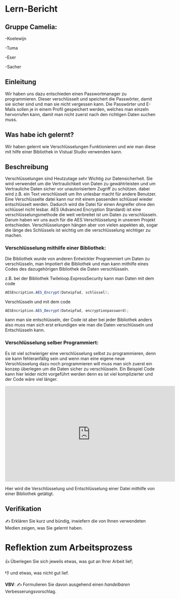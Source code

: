 # Lern-Bericht

## Gruppe Camelia:

-Koelewijn

-Tuma

-Eser

-Sacher

## Einleitung

Wir haben uns dazu entschieden einen Passwortmanager zu programmieren. Dieser verschlüsselt und speichert die Passwörter, damit sie sicher sind und man sie nicht vergessen kann. Die Passwörter und E-Mails sollen je in einem Profil gespeichert werden, welches man einzeln hervorrufen kann, damit man nicht zuerst nach den richtigen Daten suchen muss.

## Was habe ich gelernt?

Wir haben gelernt wie Verschlüsselungen Funktionieren und wie man diese mit hilfe einer Bibliothek in Vistual Studio verwenden kann.

## Beschreibung

Verschlüsselungen sind Heutzutage sehr Wichtig zur Datensicherheit. Sie wird verwendet um die Vertraulichkeit von Daten zu gewähtrleisten und um Vertrauliche Daten sicher vor unautorisiertem Zugriff zu schützen. dabei wird z.B. ein Text verschlüsselt um Ihn unlesbar macht für andere Benutzer. Eine Verschlüsselte datei kann nur mit einem passenden schlüssel wieder entschlüsselt werden. Dadurch wird die Datei für einen Angreifer ohne den schlüssel nicht lesbar. AES (Advanced Encryption Standard) ist eine verschlüsselungsmethode die weit verbreitet ist  um Daten zu verschlüsseln. Darum haben wir uns auch für die AES Verschlüsselung in unserem Projekt entschieden. Verschlüsselungen hängen aber von vielen aspekten ab, sogar die länge des Schlüssels ist wichtig um die verschlüsselung wichtiger zu machen.

### Verschlüsselung mithilfe einer Bibliothek:

Die Bibliothek wurde von anderen Entwickler Programmiert um Daten zu verschlüsseln, man Impotiert die Bibliothek und man kann mithilfe eines Codes des dazugehörigen Bibliothek die Daten verschlüsseln.

z.B. bei der Bibliothek Twileloop.ExpressSecurity kann man Daten mit dem code

```csharp
AESEncription.AES_Encrypt(Dateipfad, schlüssel);
```

Verschlüsseln und mit dem code 

```csharp
AESEncription.AES_Decrypt(Dateipfad, encryptionpassword);
```

kann man sie entschlüsseln, der Code ist aber bei jeder Bibliothek anders also muss man sich erst erkundigen wie man die Daten verschlüsseln und Entschlüsseln kann.

### Verschlüsselung selber Programmiert:

Es ist viel schwieriger eine verschlüsselung selbst zu programmieren, denn sie kann fehleranfällig sein und wenn man eine eigene neue Verschlüsselung dazu noch programmieren will muss man sich zuerst ein konzep überlegen um die Daten sicher zu verschlüsseln. Ein Beispiel Code kann hier leider nicht vorgeführt werden denn es ist viel komplizierter und der Code wäre viel länger.





<iframe width="560" height="315" src="https://youtu.be/DGYi3iz4RhY" frameborder="0" allowfullscreen></iframe>


Hier wird die Verschlüsselung und Entschlüsselung einer Datei mithilfe von einer Bibliothek getätigt.

## Verifikation

✍️ Erklären Sie kurz und bündig, inwiefern die von Ihnen verwendeten Medien zeigen, was Sie gelernt haben.

# Reflektion zum Arbeitsprozess

👍 Überlegen Sie sich jeweils etwas, was gut an Ihrer Arbeit lief; 

👎 und etwas, was nicht gut lief.

**VBV**: ✍️ Formulieren Sie davon ausgehend einen *handelbaren* Verbesserungsvorschlag.



